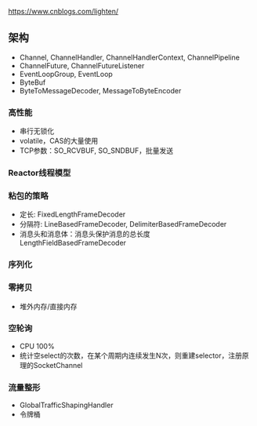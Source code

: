

https://www.cnblogs.com/lighten/

## 架构
* Channel, ChannelHandler, ChannelHandlerContext, ChannelPipeline
* ChannelFuture, ChannelFutureListener
* EventLoopGroup, EventLoop
* ByteBuf
* ByteToMessageDecoder, MessageToByteEncoder

### 高性能
- 串行无锁化
- volatile，CAS的大量使用
- TCP参数：SO_RCVBUF, SO_SNDBUF，批量发送

### Reactor线程模型


### 粘包的策略
- 定长: FixedLengthFrameDecoder
- 分隔符: LineBasedFrameDecoder, DelimiterBasedFrameDecoder
- 消息头和消息体：消息头保护消息的总长度 LengthFieldBasedFrameDecoder

### 序列化


### 零拷贝
- 堆外内存/直接内存

### 空轮询
- CPU 100%
- 统计空select的次数，在某个周期内连续发生N次，则重建selector，注册原理的SocketChannel

### 流量整形
- GlobalTrafficShapingHandler
- 令牌桶



